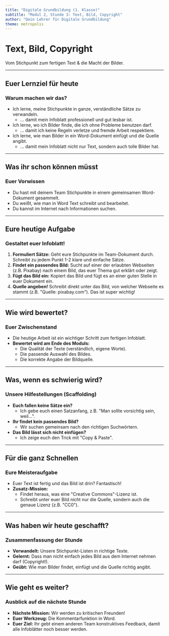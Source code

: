 ```yaml
---
title: "Digitale Grundbildung (1. Klasse)"
subtitle: "Modul 2, Stunde 3: Text, Bild, Copyright"
author: "Dein Lehrer für Digitale Grundbildung"
theme: metropolis
---
```


# Text, Bild, Copyright

Vom Stichpunkt zum fertigen Text & die Macht der Bilder.

---

## Euer Lernziel für heute

### Warum machen wir das?

*   Ich lerne, meine Stichpunkte in ganze, verständliche Sätze zu verwandeln.
    *   ... damit mein Infoblatt professionell und gut lesbar ist.
*   Ich lerne, wo ich Bilder finde, die ich ohne Probleme benutzen darf.
    *   ... damit ich keine Regeln verletze und fremde Arbeit respektiere.
*   Ich lerne, wie man Bilder in ein Word-Dokument einfügt und die Quelle angibt.
    *   ... damit mein Infoblatt nicht nur Text, sondern auch tolle Bilder hat.

---

## Was ihr schon können müsst

### Euer Vorwissen

*   Du hast mit deinem Team Stichpunkte in einem gemeinsamen Word-Dokument gesammelt.
*   Du weißt, wie man in Word Text schreibt und bearbeitet.
*   Du kannst im Internet nach Informationen suchen.

---

## Eure heutige Aufgabe

### Gestaltet euer Infoblatt!

1.  **Formuliert Sätze:** Geht eure Stichpunkte im Team-Dokument durch. Schreibt zu jedem Punkt 1-2 klare und einfache Sätze.
2.  **Findet ein passendes Bild:** Sucht auf einer der erlaubten Webseiten (z.B. Pixabay) nach einem Bild, das euer Thema gut erklärt oder zeigt.
3.  **Fügt das Bild ein:** Kopiert das Bild und fügt es an einer guten Stelle in euer Dokument ein.
4.  **Quelle angeben!** Schreibt direkt unter das Bild, von welcher Webseite es stammt (z.B. "Quelle: pixabay.com"). Das ist super wichtig!

---

## Wie wird bewertet?

### Euer Zwischenstand

*   Die heutige Arbeit ist ein wichtiger Schritt zum fertigen Infoblatt.
*   **Bewertet wird am Ende des Moduls:**
    *   Die Qualität der Texte (verständlich, eigene Worte).
    *   Die passende Auswahl des Bildes.
    *   Die korrekte Angabe der Bildquelle.

---

## Was, wenn es schwierig wird?

### Unsere Hilfestellungen (Scaffolding)

*   **Euch fallen keine Sätze ein?**
    *   Ich gebe euch einen Satzanfang, z.B. "Man sollte vorsichtig sein, weil...".
*   **Ihr findet kein passendes Bild?**
    *   Wir suchen gemeinsam nach den richtigen Suchwörtern.
*   **Das Bild lässt sich nicht einfügen?**
    *   Ich zeige euch den Trick mit "Copy & Paste".

---

## Für die ganz Schnellen

### Eure Meisteraufgabe

*   Euer Text ist fertig und das Bild ist drin? Fantastisch!
*   **Zusatz-Mission:**
    *   Findet heraus, was eine "Creative Commons"-Lizenz ist.
    *   Schreibt unter euer Bild nicht nur die Quelle, sondern auch die genaue Lizenz (z.B. "CC0").

---

## Was haben wir heute geschafft?

### Zusammenfassung der Stunde

*   **Verwandelt:** Unsere Stichpunkt-Listen in richtige Texte.
*   **Gelernt:** Dass man nicht einfach jedes Bild aus dem Internet nehmen darf (Copyright!).
*   **Geübt:** Wie man Bilder findet, einfügt und die Quelle richtig angibt.

---

## Wie geht es weiter?

### Ausblick auf die nächste Stunde

*   **Nächste Mission:** Wir werden zu kritischen Freunden!
*   **Euer Werkzeug:** Die Kommentarfunktion in Word.
*   **Euer Ziel:** Ihr gebt einem anderen Team konstruktives Feedback, damit alle Infoblätter noch besser werden.

